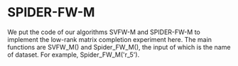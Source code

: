 # SPIDER-FW-M

We put the code of our algorithms SVFW-M and SPIDER-FW-M to implement the low-rank matrix completion experiment here. The main functions are SVFW_M() and Spider_FW_M(), the input of which is the name of dataset. For example, Spider_FW_M('r_5'). 
